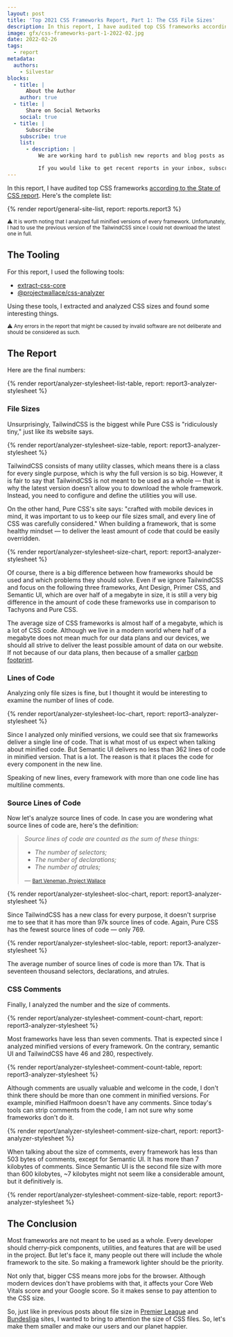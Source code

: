 ```yaml
---
layout: post
title: 'Top 2021 CSS Frameworks Report, Part 1: The CSS File Sizes'
description: In this report, I have audited top CSS frameworks according to the State of CSS report. Find out all about file sizes of these CSS frameworks.
image: gfx/css-frameworks-part-1-2022-02.jpg
date: 2022-02-26
tags:
  - report
metadata:
  authors:
    - Silvestar
blocks:
  - title: |
      About the Author
    author: true
  - title: |
      Share on Social Networks
    social: true
  - title: |
      Subscribe
    subscribe: true
    list:
      - description: |
          We are working hard to publish new reports and blog posts as soon as possible.

          If you would like to get recent reports in your inbox, subscribe here!
---
```


In this report, I have audited top CSS frameworks [according to the State of CSS report](https://2021.stateofcss.com/en-US/technologies/css-frameworks). Here's the complete list:

{% render report/general-site-list, report: reports.report3 %}

<small>⚠️ It is worth noting that I analyzed full minified versions of every framework. Unfortunately, I had to use the previous version of the TailwindCSS since I could not download the latest one in full.</small>

## The Tooling

For this report, I used the following tools:

- [extract-css-core](https://github.com/projectwallace/extract-css-core)
- [@projectwallace/css-analyzer](https://github.com/projectwallace/css-analyzer)

Using these tools, I extracted and analyzed CSS sizes and found some interesting things.

<small>⚠️ Any errors in the report that might be caused by invalid software are not deliberate and should be considered as such.</small>

## The Report

Here are the final numbers:

{% render report/analyzer-stylesheet-list-table, report: report3-analyzer-stylesheet %}

### File Sizes

Unsurprisingly, TailwindCSS is the biggest while Pure CSS is "ridiculously tiny," just like its website says.

{% render report/analyzer-stylesheet-size-table, report: report3-analyzer-stylesheet %}

TailwindCSS consists of many utility classes, which means there is a class for every single purpose, which is why the full version is so big. However, it is fair to say that TailwindCSS is not meant to be used as a whole — that is why the latest version doesn't allow you to download the whole framework. Instead, you need to configure and define the utilities you will use.

On the other hand, Pure CSS's site says: "crafted with mobile devices in mind, it was important to us to keep our file sizes small, and every line of CSS was carefully considered." When building a framework, that is some healthy mindset — to deliver the least amount of code that could be easily overridden.

{% render report/analyzer-stylesheet-size-chart, report: report3-analyzer-stylesheet %}

Of course, there is a big difference between how frameworks should be used and which problems they should solve. Even if we ignore TailwindCSS and focus on the following three frameworks, Ant Design, Primer CSS, and Semantic UI, which are over half of a megabyte in size, it is still a very big difference in the amount of code these frameworks use in comparison to Tachyons and Pure CSS.

The average size of CSS frameworks is almost half of a megabyte, which is a lot of CSS code. Although we live in a modern world where half of a megabyte does not mean much for our data plans and our devices, we should all strive to deliver the least possible amount of data on our website. If not because of our data plans, then because of a smaller [carbon footprint](https://www.websitecarbon.com/).

### Lines of Code

Analyzing only file sizes is fine, but I thought it would be interesting to examine the number of lines of code.

{% render report/analyzer-stylesheet-loc-chart, report: report3-analyzer-stylesheet %}

Since I analyzed only minified versions, we could see that six frameworks deliver a single line of code. That is what most of us expect when talking about minified code. But Semantic UI delivers no less than 362 lines of code in minified version. That is a lot. The reason is that it places the code for every component in the new line.

Speaking of new lines, every framework with more than one code line has multiline comments.

### Source Lines of Code

Now let's analyze source lines of code. In case you are wondering what source lines of code are, here's the definition:

> _Source lines of code are counted as the sum of these things:_
>
> - _The number of selectors;_
> - _The number of declarations;_
> - _The number of atrules;_
>
> — <small>[Bart Veneman, Project Wallace](https://www.projectwallace.com/docs/metrics/stylesheets-linesofcode-sourcelinesofcode-total)</small>

{% render report/analyzer-stylesheet-sloc-chart, report: report3-analyzer-stylesheet %}

Since TailwindCSS has a new class for every purpose, it doesn't surprise me to see that it has more than 97k source lines of code. Again, Pure CSS has the fewest source lines of code — only 769.

{% render report/analyzer-stylesheet-sloc-table, report: report3-analyzer-stylesheet %}

The average number of source lines of code is more than 17k. That is seventeen thousand selectors, declarations, and atrules.

### CSS Comments

Finally, I analyzed the number and the size of comments.

{% render report/analyzer-stylesheet-comment-count-chart, report: report3-analyzer-stylesheet %}

Most frameworks have less than seven comments. That is expected since I analyzed minified versions of every framework. On the contrary, semantic UI and TailwindCSS have 46 and 280, respectively.

{% render report/analyzer-stylesheet-comment-count-table, report: report3-analyzer-stylesheet %}

Although comments are usually valuable and welcome in the code, I don't think there should be more than one comment in minified versions. For example, minified Halfmoon doesn't have any comments. Since today's tools can strip comments from the code, I am not sure why some frameworks don't do it.

{% render report/analyzer-stylesheet-comment-size-chart, report: report3-analyzer-stylesheet %}

When talking about the size of comments, every framework has less than 503 bytes of comments, except for Semantic UI. It has more than 7 kilobytes of comments. Since Semantic UI is the second file size with more than 600 kilobytes, ~7 kilobytes might not seem like a considerable amount, but it definitively is.

{% render report/analyzer-stylesheet-comment-size-table, report: report3-analyzer-stylesheet %}

## The Conclusion

Most frameworks are not meant to be used as a whole. Every developer should cherry-pick components, utilities, and features that are will be used in the project. But let's face it, many people out there will include the whole framework to the site. So making a framework lighter should be the priority.

Not only that, bigger CSS means more jobs for the browser. Although modern devices don't have problems with that, it affects your Core Web Vitals score and your Google score. So it makes sense to pay attention to the CSS size.

So, just like in previous posts about file size in [Premier League](/reports/premier-league-2021-02/) and [Bundesliga](/reports/bundesliga-2021-03/) sites, I wanted to bring to attention the size of CSS files. So, let's make them smaller and make our users and our planet happier.
